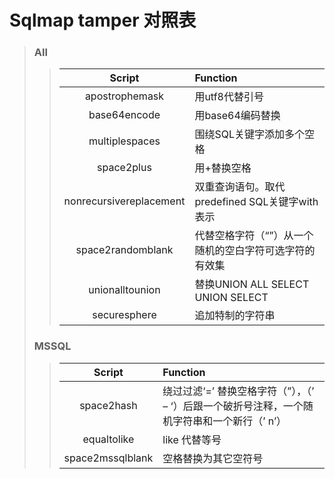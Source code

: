 # Sqlmap tamper 对照表

> ### All
>> |        Script         |Function                                     |
>> |:---------------------:|:--------------------------------------------|
>> |apostrophemask         |用utf8代替引号                                 |
>> |base64encode           |用base64编码替换                               |
>> |multiplespaces         |围绕SQL关键字添加多个空格                        |
>> |space2plus             |用+替换空格                                    |
>> |nonrecursivereplacement|双重查询语句。取代predefined SQL关键字with表示    |
>> |space2randomblank      |代替空格字符（“”）从一个随机的空白字符可选字符的有效集|
>> |unionalltounion        |替换UNION ALL SELECT UNION SELECT             |
>> |securesphere           |追加特制的字符串                                |
> ### MSSQL
>> |        Script         |Function|
>> |:---------------------:|:----------------|
>> |space2hash             |绕过过滤‘=’ 替换空格字符（”），（’ – ‘）后跟一个破折号注释，一个随机字符串和一个新行（’ n’）|
>> |equaltolike            |like 代替等号|
>> |space2mssqlblank       |空格替换为其它空符号|
